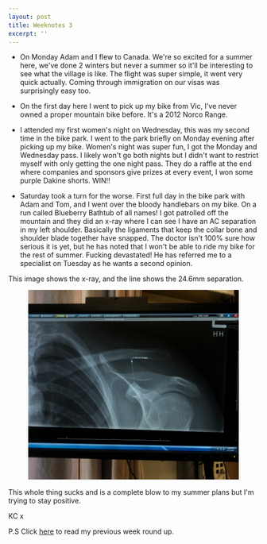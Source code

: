 ```yaml
---
layout: post
title: Weeknotes 3
excerpt: ''
---
```


- On Monday Adam and I flew to Canada. We're so excited for a summer here, we've done 2 winters but never a summer so it'll be interesting to see what the village is like. The flight was super simple, it went very quick actually. Coming through immigration on our visas was surprisingly easy too.

- On the first day here I went to pick up my bike from Vic, I've never owned a proper mountain bike before. It's a 2012 Norco Range.

- I attended my first women's night on Wednesday, this was my second time in the bike park. I went to the park briefly on Monday evening after picking up my bike. Women's night was super fun, I got the Monday and Wednesday pass. I likely won't go both nights but I didn't want to restrict myself with only getting the one night pass. They do a raffle at the end where companies and sponsors give prizes at every event, I won some purple Dakine shorts. WIN!!

- Saturday took a turn for the worse. First full day in the bike park with Adam and Tom, and I went over the bloody handlebars on my bike. On a run called Blueberry Bathtub of all names! I got patrolled off the mountain and they did an x-ray where I can see I have an AC separation in my left shoulder. Basically the ligaments that keep the collar bone and shoulder blade together have snapped. The doctor isn't 100% sure how serious it is yet, but he has noted that I won't be able to ride my bike for the rest of summer. Fucking devastated! He has referred me to a specialist on Tuesday as he wants a second opinion.

This image shows the x-ray, and the line shows the 24.6mm separation.

<figure>
  <img src="/images/ac-injury.jpg" class="medium-image" alt="my AC separation injury">
</figure>

This whole thing sucks and is a complete blow to my summer plans but I'm trying to stay positive.

KC x

P.S Click [here](http://127.0.0.1:4000/week-roundup-2/) to read my previous week round up.
